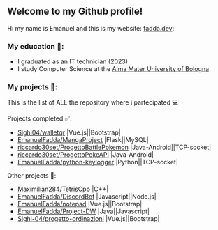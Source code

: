 ## Welcome to my Github profile!

Hi my name is Emanuel and this is my website: [fadda.dev](https://fadda.dev):
<br> 

### My education :open_book::

- I graduated as an IT technician (2023)
- I study Computer Science at the [Alma Mater University of Bologna](https://corsi.unibo.it/1cycle/ComputerScience) 


### My projects :file_folder::

This is the list of ALL the repository where i partecipated :computer:

Projects completed :white_check_mark::
-  [Sighi04/walletqr](https://github.com/Sighi04/walletqr) |Vue.js||Bootstrap| 
- [EmanuelFadda/MangaProject](https://github.com/EmanuelFadda/MangaProject) |Flask||MySQL|
- [riccardo30set/ProgettoBattlePokemon](https://github.com/riccardo30set/ProgettoBattlePokemon) |Java-Android||TCP-socket|
- [riccardo30set/ProgettoPokeAPI](https://github.com/riccardo30set/ProgettoPokeAPI) |Java-Android|
- [EmanuelFadda/python-keylogger](https://github.com/EmanuelFadda/python-keylogger) |Python||TCP-socket|

 Other projects :ghost::
- [Maximilian284/TetrisCpp](https://github.com/Maximilian284/TetrisCpp) |C++|
- [EmanuelFadda/DiscordBot](https://github.com/EmanuelFadda/DiscordBot) |Javascript||Node.js|
- [EmanuelFadda/notepad](https://github.com/EmanuelFadda/notepad) |Vue.js||Bootstrap|
- [EmanuelFadda/Project-DW](https://github.com/EmanuelFadda/Project-DW) |Java||Javascript|
- [Sighi-04/progetto-ordinazioni](https://github.com/Sighi-04/progetto-ordinazioni) |Vue.js||Bootstrap|
